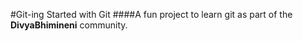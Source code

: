 #Git-ing Started with Git
####A fun project to learn git as part of the **DivyaBhimineni** community.
